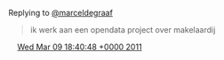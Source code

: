 Replying to [@marceldegraaf](https://twitter.com/marceldegraaf/status/45546457297723392)

> ik werk aan een opendata project over makelaardij

<img src="../../media/tweet.ico" width="12" /> [Wed Mar 09 18:40:48 +0000 2011](https://twitter.com/DromerDenker/status/45554643379552256)